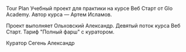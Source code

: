Tour Plan
Учебный проект для практики на курсе Веб Старт от Glo Academy. Автор курса — Артем Исламов.

Проект выполняет
Ольховский Александр. Девятый поток курса Веб Старт. Тариф "Полный фарш" с куратором.

Куратор
Сегень Александр
